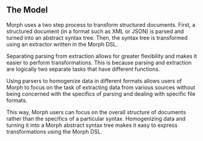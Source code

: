 The Model
---------

Morph uses a two step process to transform structured documents. First, a
structured document (in a format such as XML or JSON) is parsed and turned
into an abstract syntax tree. Then, the syntax tree is transformed using
an extractor written in the Morph DSL.

Separating parsing from extraction allows for greater flexibility and makes
it easier to perform transformations. This is because parsing and extraction
are logically two separate tasks that have different functions.

Using parsers to homogenize data in different formats allows users of Morph to
focus on the task of extracting data from various sources without being
concerned with the specifics of parsing and dealing with specific file formats.

This way, Morph users can focus on the overall structure of documents rather
than the specifics of a particular syntax. Homogenizing data and turning
it into a Morph abstract syntax tree makes it easy to express transformations
using the Morph DSL.
